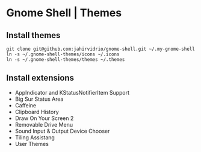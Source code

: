 # Gnome Shell | Themes


## Install themes

```shell
git clone git@github.com:jahirvidrio/gnome-shell.git ~/.my-gnome-shell
ln -s ~/.gnome-shell-themes/icons ~/.icons
ln -s ~/.gnome-shell-themes/themes ~/.themes
```

## Install extensions

- AppIndicator and KStatusNotifierItem Support
- Big Sur Status Area
- Caffeine
- Clipboard History
- Draw On Your Screen 2
- Removable Drive Menu
- Sound Input & Output Device Chooser
- Tiling Assistang
- User Themes
